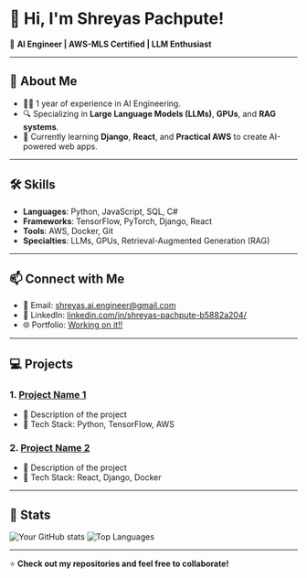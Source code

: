 # 👋 Hi, I'm Shreyas Pachpute!  
🌟 **AI Engineer | AWS-MLS Certified | LLM Enthusiast**

---

## 🚀 About Me
- 👨‍💻 1 year of experience in AI Engineering.
- 🔍 Specializing in **Large Language Models (LLMs)**, **GPUs**, and **RAG systems**.
- 🌱 Currently learning **Django**, **React**, and **Practical AWS** to create AI-powered web apps.

---

## 🛠 Skills
- **Languages**: Python, JavaScript, SQL, C#  
- **Frameworks**: TensorFlow, PyTorch, Django, React  
- **Tools**: AWS, Docker, Git  
- **Specialties**: LLMs, GPUs, Retrieval-Augmented Generation (RAG)

---

## 📫 Connect with Me
- 📧 Email: [shreyas.ai.engineer@gmail.com](mailto:shreyas.ai.engineer@gmail.com)  
- 💼 LinkedIn: [linkedin.com/in/shreyas-pachpute-b5882a204/](linkedin.com/in/shreyas-pachpute-b5882a204/)  
- 🌐 Portfolio: [Working on it!!](https://spprojects.com)

---

## 💻 Projects
### 1. **[Project Name 1](https://github.com/yourusername/project1)**
   - 📝 Description of the project
   - 🔧 Tech Stack: Python, TensorFlow, AWS  

### 2. **[Project Name 2](https://github.com/yourusername/project2)**
   - 📝 Description of the project
   - 🔧 Tech Stack: React, Django, Docker

---

## 🌟 Stats
![Your GitHub stats](https://github-readme-stats.vercel.app/api?username=shreyaspachpute&show_icons=true&theme=radical)
![Top Languages](https://github-readme-stats.vercel.app/api/top-langs/?username=shreyaspachpute&layout=compact&theme=radical)

---

⭐️ **Check out my repositories and feel free to collaborate!**
